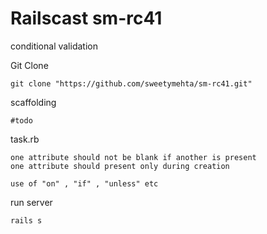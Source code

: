 Railscast sm-rc41
==================

conditional validation 

Git Clone
```
git clone "https://github.com/sweetymehta/sm-rc41.git"
```
scaffolding
```
#todo
```
task.rb
```
one attribute should not be blank if another is present
one attribute should present only during creation

use of "on" , "if" , "unless" etc
```
run server
```
rails s
```